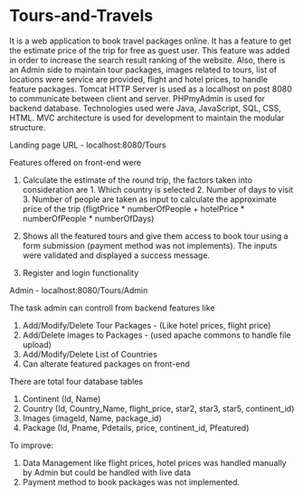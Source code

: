 # Tours-and-Travels

It is a web application to book travel packages online. It has a feature to get the estimate price of the trip for free as guest user. This feature was added in order to increase the search result ranking of the website. Also, there is an Admin side to maintain tour packages, images related to tours, list of locations were service are provided, flight and hotel prices, to handle feature packages. Tomcat HTTP Server is used as a localhost on post 8080 to communicate between client and server. PHPmyAdmin is used for backend database. Technologies used were Java, JavaScript, SQL, CSS, HTML. MVC architecture is used for development to maintain the modular structure.

Landing page URL - localhost:8080/Tours

Features offered on front-end were
1. Calculate the estimate of the round trip, the factors taken into consideration are
        1. Which country is selected
        2. Number of days to visit
        3. Number of people 
are taken as input to calculate the approximate price of the trip 
(fligtPrice * numberOfPeople + hotelPrice * numberOfPeople * numberOfDays)

2. Shows all the featured tours and give them access to book tour using a form submission (payment method was not implements). 
The inputs were validated and displayed a success message.

3. Register and login functionality

Admin - localhost:8080/Tours/Admin

The task admin can controll from backend features like
1. Add/Modify/Delete Tour Packages - (Like hotel prices, flight price)
2. Add/Delete images to Packages - (used apache commons to handle file upload)
3. Add/Modify/Delete List of Countries
4. Can alterate featured packages on front-end

There are total four database tables
1. Continent (Id, Name)
2. Country (Id, Country_Name, flight_price, star2, star3, star5, continent_id)
3. Images (imageId, Name, package_id)
4. Package (Id, Pname, Pdetails, price, continent_id, Pfeatured)

To improve:
1. Data Management like flight prices, hotel prices was handled manually by Admin but could be handled with live data
2. Payment method to book packages was not implemented.
